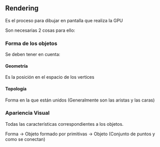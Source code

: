 ## Rendering
Es el proceso para dibujar en pantalla que realiza la GPU

Son necesarias 2 cosas para ello:

### Forma de los objetos
Se deben tener en cuenta:

#### Geometría
Es la posición en el espacio de los vertices
#### Topología
Forma en la que están unidos (Generalmente son las aristas y las caras)
###
### Apariencia Visual
Todas las características correspondientes a los objetos.

Forma -> Objeto formado por primitivas -> Objeto (Conjunto de puntos y como se conectan)

###